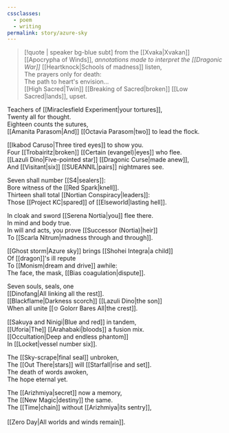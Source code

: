 ```yaml
---
cssclasses:
  - poem
  - writing
permalink: story/azure-sky
---
```

>[!quote | speaker bg-blue subt] from the [[Xvaka|Xvakan]] [[Apocrypha of Winds]], *annotations made to interpret the [[Dragonic War]]*
>[[Heartknock|Schools of madness]] listen,<br>
The prayers only for death:<br>
The path to heart's envision…<br>
[[High Sacred|Twin]] [[Breaking of Sacred|broken]] [[Low Sacred|lands]], upset.
>
Teachers of [[Miraclesfield Experiment|your tortures]],<br>
Twenty all for thought.<br>
Eighteen counts the sutures,<br>
[[Amanita Parasom|And]] [[Octavia Parasom|two]] to lead the flock.<br>
>
[[Ikabod Caruso|Three tired eyes]] to show you.<br>
Four [[Trobairitz|broken]] [[Certain (evangel)|eyes]] who flee.<br>
[[Lazuli Dino|Five-pointed star]] [[Dragonic Curse|made anew]],<br>
And [[Visitant|six]] [[SUEANNIL|pairs]] nightmares see.<br>
>
Seven shall number [[S4|sealers]]:<br>
Bore witness of the [[Red Spark|knell]].<br>
Thirteen shall total [[Nortian Conspiracy|leaders]]:<br>
Those [[Project KC|spared]] of [[Elseworld|lasting hell]].<br>
>
In cloak and sword [[Serena Nortia|you]] flee there.<br>
In mind and body true.<br>
In will and acts, you prove [[Successor (Nortia)|heir]]<br>
To [[Scarla Nitrum|madness through and through]].<br>
>
[[Ghost storm|Azure sky]] brings [[Shohei Integra|a child]]<br>
Of [[dragon]]'s ill repute<br>
To [[Monism|dream and drive]] awhile:<br>
The face, the mask, [[Bias coagulation|dispute]].<br>
>
Seven souls, seals, one<br>
[[Dinofang|All linking all the rest]].<br>
[[Blackflame|Darkness scorch]] [[Lazuli Dino|the son]]<br>
When all unite [[⎊ Golorr Bares All|the crest]].<br>
>
[[Sakuya and Ninigi|Blue and red]] in tandem,<br>
[[Uforia|The]] [[Arahabaki|bloods]] a fusion mix.<br>
[[Occultation|Deep and endless phantom]]<br>
In [[Locket|vessel number six]].<br>
>
The [[Sky-scrape|final seal]] unbroken,<br>
The [[Out There|stars]] will [[Starfall|rise and set]].<br>
The death of words awoken,<br>
The hope eternal yet.<br>
>
The [[Arizhmiya|secret]] now a memory,<br>
The [[New Magic|destiny]] the same.<br>
The [[Time|chain]] without [[Arizhmiya|its sentry]],<br><br>
[[Zero Day|All worlds and winds remain]].<br>